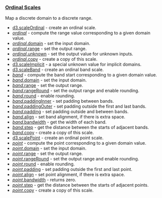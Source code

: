 ### [Ordinal Scales](https://github.com/d3/d3-scale/blob/v4.0.2/README.md#ordinal-scales)

Map a discrete domain to a discrete range.

- [d3.scaleOrdinal](https://github.com/d3/d3-scale/blob/v4.0.2/README.md#scaleOrdinal) - create an ordinal scale.
- [_ordinal_](https://github.com/d3/d3-scale/blob/v4.0.2/README.md#_ordinal) - compute the range value corresponding to a given domain value.
- [_ordinal_.domain](https://github.com/d3/d3-scale/blob/v4.0.2/README.md#ordinal_domain) - set the input domain.
- [_ordinal_.range](https://github.com/d3/d3-scale/blob/v4.0.2/README.md#ordinal_range) - set the output range.
- [_ordinal_.unknown](https://github.com/d3/d3-scale/blob/v4.0.2/README.md#ordinal_unknown) - set the output value for unknown inputs.
- [_ordinal_.copy](https://github.com/d3/d3-scale/blob/v4.0.2/README.md#ordinal_copy) - create a copy of this scale.
- [d3.scaleImplicit](https://github.com/d3/d3-scale/blob/v4.0.2/README.md#scaleImplicit) - a special unknown value for implicit domains.
- [d3.scaleBand](https://github.com/d3/d3-scale/blob/v4.0.2/README.md#scaleBand) - create an ordinal band scale.
- [_band_](https://github.com/d3/d3-scale/blob/v4.0.2/README.md#_band) - compute the band start corresponding to a given domain value.
- [_band_.domain](https://github.com/d3/d3-scale/blob/v4.0.2/README.md#band_domain) - set the input domain.
- [_band_.range](https://github.com/d3/d3-scale/blob/v4.0.2/README.md#band_range) - set the output range.
- [_band_.rangeRound](https://github.com/d3/d3-scale/blob/v4.0.2/README.md#band_rangeRound) - set the output range and enable rounding.
- [_band_.round](https://github.com/d3/d3-scale/blob/v4.0.2/README.md#band_round) - enable rounding.
- [_band_.paddingInner](https://github.com/d3/d3-scale/blob/v4.0.2/README.md#band_paddingInner) - set padding between bands.
- [_band_.paddingOuter](https://github.com/d3/d3-scale/blob/v4.0.2/README.md#band_paddingOuter) - set padding outside the first and last bands.
- [_band_.padding](https://github.com/d3/d3-scale/blob/v4.0.2/README.md#band_padding) - set padding outside and between bands.
- [_band_.align](https://github.com/d3/d3-scale/blob/v4.0.2/README.md#band_align) - set band alignment, if there is extra space.
- [_band_.bandwidth](https://github.com/d3/d3-scale/blob/v4.0.2/README.md#band_bandwidth) - get the width of each band.
- [_band_.step](https://github.com/d3/d3-scale/blob/v4.0.2/README.md#band_step) - get the distance between the starts of adjacent bands.
- [_band_.copy](https://github.com/d3/d3-scale/blob/v4.0.2/README.md#band_copy) - create a copy of this scale.
- [d3.scalePoint](https://github.com/d3/d3-scale/blob/v4.0.2/README.md#scalePoint) - create an ordinal point scale.
- [_point_](https://github.com/d3/d3-scale/blob/v4.0.2/README.md#_point) - compute the point corresponding to a given domain value.
- [_point_.domain](https://github.com/d3/d3-scale/blob/v4.0.2/README.md#point_domain) - set the input domain.
- [_point_.range](https://github.com/d3/d3-scale/blob/v4.0.2/README.md#point_range) - set the output range.
- [_point_.rangeRound](https://github.com/d3/d3-scale/blob/v4.0.2/README.md#point_rangeRound) - set the output range and enable rounding.
- [_point_.round](https://github.com/d3/d3-scale/blob/v4.0.2/README.md#point_round) - enable rounding.
- [_point_.padding](https://github.com/d3/d3-scale/blob/v4.0.2/README.md#point_padding) - set padding outside the first and last point.
- [_point_.align](https://github.com/d3/d3-scale/blob/v4.0.2/README.md#point_align) - set point alignment, if there is extra space.
- [_point_.bandwidth](https://github.com/d3/d3-scale/blob/v4.0.2/README.md#point_bandwidth) - returns zero.
- [_point_.step](https://github.com/d3/d3-scale/blob/v4.0.2/README.md#point_step) - get the distance between the starts of adjacent points.
- [_point_.copy](https://github.com/d3/d3-scale/blob/v4.0.2/README.md#point_copy) - create a copy of this scale.
